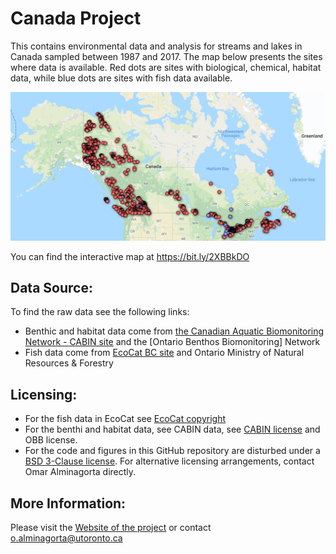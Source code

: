 # Canada Project
This contains environmental data and analysis for streams and lakes in Canada sampled between 1987 and 2017.
The map below presents the sites where data is available. Red dots are sites with biological, chemical, habitat data, while blue dots are sites with fish data available.

 ![](https://github.com/alminagorta/CanadaProject/blob/master/Miscel/All_CABIN_Ianfish_OBBN.png)

You can find the interactive map at https://bit.ly/2XBBkDO 

[BSD 3-Clause license]: https://github.com/alminagorta/CanadaProject/blob/master/Miscel/LICENSE
[EcoCat copyright]: https://www2.gov.bc.ca/gov/content/home/copyright
[CABIN license]: https://open.canada.ca/en/open-government-licence-canada

[EcoCat BC site]: http://a100.gov.bc.ca/pub/acat/public/welcome.do 
[the Canadian Aquatic Biomonitoring Network - CABIN site]: https://open.canada.ca/data/en/dataset/13564ca4-e330-40a5-9521-bfb1be767147
[Ontario Benthos Biomonitoring Network]: https://www.ontario.ca/data/ontario-benthos-biomonitoring-network
## Data Source:
To find the raw data see the following links:
* Benthic and habitat data come from [the Canadian Aquatic Biomonitoring Network - CABIN site] and the [Ontario Benthos Biomonitoring] Network
* Fish data come from [EcoCat BC site] and Ontario Ministry of Natural Resources & Forestry 

## Licensing:
* For the fish data in EcoCat see [EcoCat copyright]
* For the benthi and habitat data, see CABIN data, see [CABIN license] and OBB license.
* For the code and figures in this GitHub repository are disturbed under a [BSD 3-Clause license]. For alternative licensing arrangements, contact Omar Alminagorta directly. 

## More Information: 
Please visit the [Website of the project] or contact o.alminagorta@utoronto.ca

[Website of the project]: https://mteproject.weebly.com/
